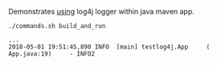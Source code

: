 Demonstrates [using](https://stackoverflow.com/a/26427597/1024794) log4j logger within java maven app.
```
./commands.sh build_and_run
```
```
...
2018-05-01 19:51:45,890 INFO  [main] testlog4j.App     (     App.java:19)     - INFO2
```